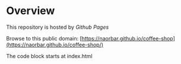 # Overview
This repository is hosted by *Github Pages*

Browse to this public domain: [https://naorbar.github.io/coffee-shop](https://naorbar.github.io/coffee-shop/)

The code block starts at index.html
